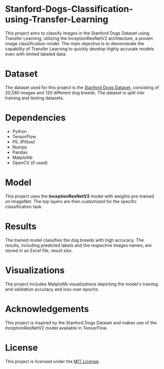 # Stanford-Dogs-Classification-using-Transfer-Learning
This project aims to classify images in the Stanford Dogs Dataset using Transfer Learning, utilizing the InceptionResNetV2 architecture, a proven image classification model. The main objective is to demonstrate the capability of Transfer Learning to quickly develop highly accurate models even with limited labeled data.

# Dataset
The dataset used for this project is the [Stanford Dogs Dataset](http://vision.stanford.edu/aditya86/ImageNetDogs/), consisting of 20,580 images and 120 different dog breeds. The dataset is split into training and testing datasets.

# Dependencies
- Python
- TensorFlow
- PIL (Pillow)
- Numpy
- Pandas
- Matplotlib
- OpenCV (if used)

# Model
This project uses the **InceptionResNetV2** model with weights pre-trained on ImageNet. The top layers are then customized for the specific classification task.

# Results
The trained model classifies the dog breeds with high accuracy. The results, including predicted labels and the respective images names, are stored in an Excel file, result.xlsx.

# Visualizations
The project includes Matplotlib visualizations depicting the model's training and validation accuracy and loss over epochs.

# Acknowledgements
This project is inspired by the Stanford Dogs Dataset and makes use of the InceptionResNetV2 model available in TensorFlow.

# License
This project is licensed under the [MIT License](https://github.com/Potassium-chromate/Stanford-Dogs-Classification-using-Transfer-Learning/blob/main/LICENSE).
